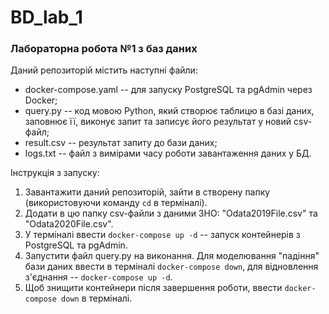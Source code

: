 # BD_lab_1
### Лабораторна робота №1 з баз даних

Даний репозиторій містить наступні файли:
- docker-compose.yaml -- для запуску PostgreSQL та pgAdmin через Docker;
- query.py -- код мовою Python, який створює таблицю в базі даних, заповнює її, виконує запит та записує його результат у новий csv-файл;
- result.csv -- результат запиту до бази даних;
- logs.txt -- файл з вимірами часу роботи завантаження даних у БД.

Інструкція з запуску:  
1) Завантажити даний репозиторій, зайти в створену папку (використовуючи команду ```cd``` в терміналі).
2) Додати в цю папку csv-файли з даними ЗНО: "Odata2019File.csv" та "Odata2020File.csv".
3) У терміналі ввести ```docker-compose up -d``` -- запуск контейнерів з PostgreSQL та pgAdmin.
4) Запустити файл query.py на виконання. Для моделювання "падіння" бази даних ввести в терміналі ```docker-compose down```, для відновлення з'єднання -- ```docker-compose up -d```.
5) Щоб знищити контейнери після завершення роботи, ввести ```docker-compose down``` в терміналі.
